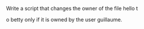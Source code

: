   Write a script that changes the owner of the file hello t

o betty only if it is owned by the user guillaume.
